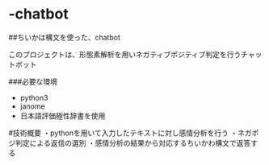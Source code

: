 # -chatbot

##ちいかは構文を使った、chatbot

このプロジェクトは、形態素解析を用いネガティブポジティブ判定を行うチャットボット

###必要な環境

- python3
- janome
- 日本語評価極性辞書を使用


#技術概要
・pythonを用いて入力したテキストに対し感情分析を行う
・ネガポジ判定による返信の選別
・感情分析の結果から対応するちいかわ構文で返答する






